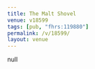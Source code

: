 ```yaml
---
title: The Malt Shovel
venue: v18599
tags: [pub, "fhrs:119880"]
permalink: /v/18599/
layout: venue
---
```

null